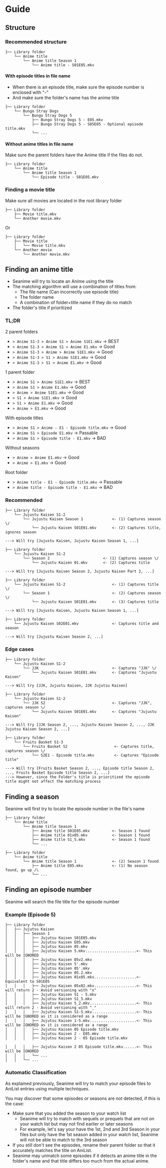 # Guide

## Structure

### Recommended structure

```text
├── Library folder
    └── Anime title
        └── Anime title Season 1
            └── Anime title - S01E05.mkv
```

#### With episode titles in file name

- When there is an episode title, make sure the episode number is enclosed with "-"
- And make sure the folder's name has the anime title

```text
├── Library folder
    └── Bungo Stray Dogs
        └── Bungo Stray Dogs 5
            ├── Bungo Stray Dogs 5 - E05.mkv
            ├── Bungo Stray Dogs 5 - S05E05 - Optional episode title.mkv
            └── ...
```

#### Without anime titles in file name

Make sure the parent folders have the Anime title if the files do not.

```text
├── Library folder
    └── Anime title
        └── Anime title Season 1
            └── Episode title - S01E05.mkv
```

### Finding a movie title

Make sure all movies are located in the root library folder

```text
├── Library folder
    ├── Movie title.mkv
    └── Another movie.mkv
```

Or

```text
├── Library folder
    ├── Movie title
    │   └── Movie title.mkv
    └── Another movie
        └── Another movie.mkv
```

## Finding an anime title

- Seanime will try to locate an Anime using the title
- The matching algorithm will use a combination of titles from:
  - The file name (Can incorrectly use episode title)
  - The folder name
  - A combination of folder+title name if they do no match
- The folder's title if prioritized

### TL;DR

2 parent folders

- `> Anime S1-3 > Anime S1 > Anime S1E1.mkv` -> BEST
- `> Anime S1-3 > Anime S1 > Anime E1.mkv` -> Good
- `> Anime S1-3 > Anime > Anime S1E1.mkv` -> Good
- `> Anime S1-3 > S1 > Anime S1E1.mkv` -> Good
- `> Anime S1-3 > S1 > Anime E1.mkv` -> Good

1 parent folder

- `> Anime S1 > Anime S1E1.mkv` -> BEST
- `> Anime S1 > Anime E1.mkv` -> Good
- `> Anime > Anime S1E1.mkv` -> Good
- `> S1 > Anime S1E1.mkv` -> Good
- `> S1 > Anime E1.mkv` -> Good
- `> Anime > E1.mkv` -> Good

With episode titles

- `> Anime S1 > Anime - E1 - Episode title.mkv` -> Good
- `> Anime S1 > Episode E1.mkv` -> Passable
- `> Anime S1 > Episode title - E1.mkv` -> BAD

Without seasons

- `> Anime > Anime E1.mkv` -> Good
- `> Anime > E1.mkv` -> Good

Root folder

- `> Anime title - E1 - Episode title.mkv` -> Passable
- `> Anime title - Episode title - E1.mkv` -> BAD

### Recommended

```text
├── Library folder
    └── Jujustu Kaisen S1-2
        └── Jujustu Kaisen Season 1             <- (1) Captures season \/
            └── Jujustu Kaisen S01E01.mkv       <- (2) Captures title, ignores season
            
---> Will try [Jujustu Kaisen, Jujustu Kaisen Season 1, ...]
```

```text
├── Library folder
    └── Jujustu Kaisen S1-2
        └── Season 2                        <- (1) Captures season \/
            └── Jujustu Kaisen 01.mkv       <- (2) Captures title

---> Will try [Jujustu Kaisen Season 2, Jujustu Kaisen Part 2, ...]
```

```text
├── Library folder
    └── Jujustu Kaisen S1-2                     <- (1) Captures title \/
        └── Season 1                            <- (2) Captures season \/
            └── Jujustu Kaisen S01E01.mkv       <- (3) Captures title

---> Will try [Jujustu Kaisen, Jujustu Kaisen Season 1, ...]
```

```text
├── Library folder           
    └── Jujustu Kaisen S02E01.mkv               <- Captures title and season
    
---> Will try [Jujustu Kaisen Season 2, ...]
```

### Edge cases

```text
├── Library folder                              
    └── Jujustu Kaisen S1-2
        └── JJK                                 <- Captures "JJK" \/
            └── Jujustu Kaisen S01E01.mkv       <- Captures "Jujustu Kaisen"

---> Will try [JJK, Jujustu Kaisen, JJK Jujutsu Kaisen]
```

```text
├── Library folder                              
    └── Jujustu Kaisen S1-2
        └── JJK S2                              <- Captures "JJK", captures season \/
            └── Jujustu Kaisen S01E01.mkv       <- Captures "Jujustu Kaisen"

---> Will try [JJK Season 2, ..., Jujustu Kaisen Season 2, ..., JJK Jujutsu Kaisen Season 2, ...]
```

```text
├── Library folder                              
    └── Fruits Basket S1-3
        └── Fruits Basket S2                     <- Captures title, captures season \/
            └── S2E1 - Episode title.mkv         <- Captures "Episode title"

---> Will try [Fruits Basket Season 2, ..., Episode title Season 2, ..., Fruits Basket Episode title Season 2, ...]
---> However, since the Folder's title is prioritized the episode title might not affect the matching process
```

## Finding a season

Seanime will first try to locate the episode number in the file's name

```text
├── Library folder
    └── Anime title                             
        └── Anime title Season 1                
            ├── Anime title S01E05.mkv          <- Season 1 found
            ├── Anime title 01x05.mkv           <- Season 1 found
            ├── Anime title S1_5.mkv            <- Season 1 found
            └── ...
```

```text
├── Library folder
    └── Anime title                             
        └── Anime title Season 1                <- (2) Season 1 found
            ├── Anime title E05.mkv             <- (1) No season found, go up /\
            └── ...
```

## Finding an episode number

Seanime will search the file title for the episode number

### Example (Episode 5)

```text
├── Library folder
│   ├── Jujutsu Kaisen
│   │   ├── Season 1
│   │   │   ├── Jujutsu Kaisen S01E05.mkv
│   │   │   ├── Jujutsu Kaisen E05.mkv
│   │   │   ├── Jujutsu Kaisen 05.mkv
│   │   │   ├── Jujutsu Kaisen 5.mkv.......................<- This will be IGNORED
│   │   │   ├── Jujutsu Kaisen 05v2.mkv    
│   │   │   ├── Jujutsu Kaisen 5'.mkv  
│   │   │   ├── Jujutsu Kaisen 05'.mkv 
│   │   │   ├── Jujutsu Kaisen 05.2.mkv    
│   │   │   ├── Jujutsu Kaisen 01x05.mkv...................<- Equivalent to S01E05
│   │   │   ├── Jujutsu Kaisen 05x02.mkv...................<- This will return 2 - Avoid versioning with "x"
│   │   │   ├── Jujutsu Kaisen S1 - 5.mkv                  
│   │   │   ├── Jujutsu Kaisen S1_5.mkv                    
│   │   │   ├── Jujutsu Kaisen 5_2.mkv.....................<- This will return 2 - Avoid versioning with "_"
│   │   │   ├── Jujutsu Kaisen S1-5.mkv....................<- This will be IGNORED as it is considered as a range
│   │   │   ├── Jujutsu Kaisen 1-5.mkv.....................<- This will be IGNORED as it is considered as a range
│   │   │   ├── Jujutsu Kaisen 05 Episode title.mkv    
│   │   │   ├── Jujutsu Kaisen 2 - E05.mkv 
│   │   │   ├── Jujutsu Kaisen 2 - 05 Episode title.mkv   
 
│   │   │   ├── Jujutsu Kaisen 2 05 Episode title.mkv......<- This will be IGNORED
│   │   │   └── ...
│   │   └── ...
```

### Automatic Classification

As explained previously, Seanime will try to match your episode files to AniList entries using
multiple techniques.

You may discover that some episodes or seasons are not detected, if this is the case:

- Make sure that you added the season to your watch list
    - Seanime will try to match with sequels or prequels that are not on your watch list but may not find earlier or
      later seasons
    - For example, let's say your have the 1st, 2nd and 3rd Season in your files but only have the 1st season added in
      your watch list, Seanime will not be able to match to the 3rd season
- If you still don't see the episodes, rename their parent folder so that it accurately matches the title on AniList.
- Seanime may unmatch some episodes if it detects an anime title in the folder's name and that title differs too much
  from the actual anime.

